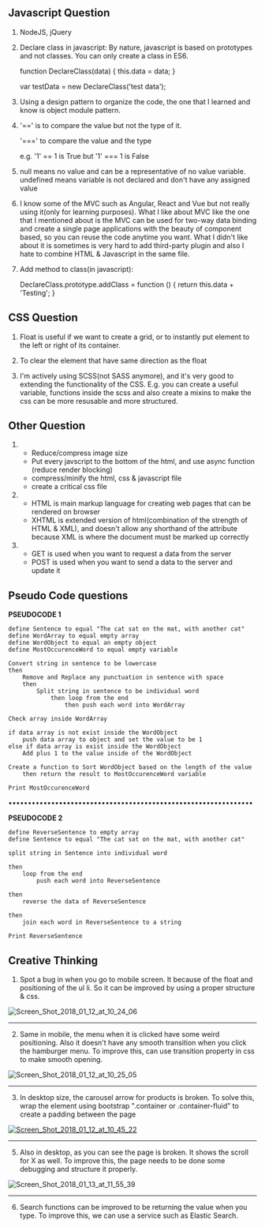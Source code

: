 ## Javascript Question
1. NodeJS, jQuery

2. Declare class in javascript:
    By nature, javascript is based on prototypes and not classes. You can only create a class in ES6.
    
    function DeclareClass(data) {
        this.data = data;
    }
        
    var testData = new DeclareClass('test data');

3. Using a design pattern to organize the code, the one that I learned and know is object module pattern.

4. '==' is to compare the value but not the type of it.

    '===' to compare the value and the type

    e.g. '1' == 1 is True 
    but '1' === 1 is False

6. null means no value and can be a representative of no value variable.
    undefined means variable is not declared and don't have any assigned value

7. I know some of the MVC such as Angular, React and Vue but not really using it(only for learning purposes). What I like about MVC like the one that I mentioned about is the MVC can be used for two-way data binding and create a single page applications with the beauty of component based, so you can reuse the code anytime you want. What I didn't like about it is sometimes is very hard to add third-party plugin and also I hate to combine HTML & Javascript in the same file.

8. Add method to class(in javascript):

    DeclareClass.prototype.addClass = function () {
        return this.data + 'Testing';
    }

## CSS Question

1. Float is useful if we want to create a grid, or to instantly put element to the left or right of its container.

2. To clear the element that have same direction as the float

3. I'm actively using SCSS(not SASS anymore), and it's very good to extending the functionality of the CSS. E.g. you can create a useful variable, functions inside the scss and also create a mixins to make the css can be more resusable and more structured.

## Other Question

1. - Reduce/compress image size
    - Put every javscript to the bottom of the html, and use async function (reduce render blocking)
    - compress/minify the html, css & javascript file
    - create a critical css file

2. - HTML is main markup language for creating web pages that can be rendered on browser
    - XHTML is extended version of html(combination of the strength of HTML & XML), and doesn't allow any shorthand of the attribute because XML is where the document must be marked up correctly

3. - GET is used when you want to request a data from the server
    - POST is used when you want to send a data to the server and update it

## Pseudo Code questions 

**PSEUDOCODE 1**

    define Sentence to equal "The cat sat on the mat, with another cat"
    define WordArray to equal empty array
    define WordObject to equal an empty object
    define MostOccurenceWord to equal empty variable
    
    Convert string in sentence to be lowercase
    then
        Remove and Replace any punctuation in sentence with space
        then
            Split string in sentence to be individual word
                then loop from the end
                    then push each word into WordArray
    
    Check array inside WordArray
    
    if data array is not exist inside the WordObject
        push data array to object and set the value to be 1
    else if data array is exist inside the WordObject
        Add plus 1 to the value inside of the WordObject
    
    Create a function to Sort WordObject based on the length of the value
        then return the result to MostOccurenceWord variable
    
    Print MostOccurenceWord

•••••••••••••••••••••••••••••••••••••••••••••••••••••••••••••••

**PSEUDOCODE 2**

    define ReverseSentence to empty array
    define Sentence to equal "The cat sat on the mat, with another cat"
    
    split string in Sentence into individual word
    
    then 
        loop from the end
            push each word into ReverseSentence
    
    then
        reverse the data of ReverseSentence
    
    then 
        join each word in ReverseSentence to a string
    
    Print ReverseSentence

## Creative Thinking

1. Spot a bug in when you go to mobile screen. It because of the float and positioning of the ul li. So it can be improved by using a proper structure & css.

<img src="https://image.ibb.co/crrHe6/Screen_Shot_2018_01_12_at_10_24_06.png" alt="Screen_Shot_2018_01_12_at_10_24_06" border="0">


----------


2. Same in  mobile, the menu when it is clicked have some weird positioning. Also it doesn't have any smooth transition when you click the hamburger menu. To improve this, can use transition property in css to make smooth opening.

<img src="https://image.ibb.co/jDSJmm/Screen_Shot_2018_01_12_at_10_25_05.png" alt="Screen_Shot_2018_01_12_at_10_25_05" border="0">


----------


3. In desktop size, the carousel arrow for products is broken. To solve this, wrap the element using bootstrap ".container or .container-fluid" to create a padding between the page

<a href="https://ibb.co/huBHe6"><img src="https://preview.ibb.co/jD5ce6/Screen_Shot_2018_01_12_at_10_45_22.png" alt="Screen_Shot_2018_01_12_at_10_45_22" border="0"></a>


----------

5. Also in desktop, as you can see the page is broken. It shows the scroll for X as well. To improve this, the page needs to be done some debugging and structure it properly.

<img src="https://preview.ibb.co/hKVFXR/Screen_Shot_2018_01_13_at_11_55_39.png" alt="Screen_Shot_2018_01_13_at_11_55_39" border="0">

    


----------

6. Search functions can be improved to be returning the value when you type. To improve this, we can use a service such as Elastic Search.
